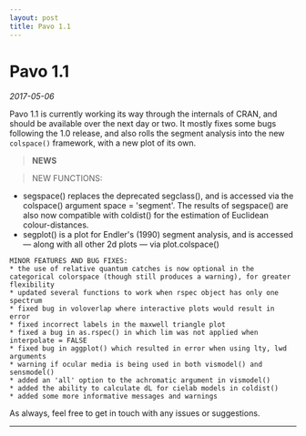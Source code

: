 ```yaml
---
layout: post
title: Pavo 1.1
---
```


# Pavo 1.1
*2017-05-06*

Pavo 1.1 is currently working its way through the internals of CRAN, and should be available over the next day or two. It mostly fixes some bugs following the 1.0 release, and also rolls the segment analysis into the new `colspace()` framework, with a new plot of its own.


>**NEWS**

>NEW FUNCTIONS:
* segspace() replaces the deprecated segclass(), and is accessed via the colspace() argument space = 'segment'. The results of segspace() 
are also now compatible with coldist() for the estimation of Euclidean colour-distances.
* segplot() is a plot for Endler's (1990) segment analysis, and is accessed — along with all other 2d plots — via plot.colspace()

```
MINOR FEATURES AND BUG FIXES:
* the use of relative quantum catches is now optional in the categorical colorspace (though still produces a warning), for greater flexibility 
* updated several functions to work when rspec object has only one spectrum
* fixed bug in voloverlap where interactive plots would result in error
* fixed incorrect labels in the maxwell triangle plot
* fixed a bug in as.rspec() in which lim was not applied when interpolate = FALSE
* fixed bug in aggplot() which resulted in error when using lty, lwd arguments
* warning if ocular media is being used in both vismodel() and sensmodel()
* added an 'all' option to the achromatic argument in vismodel()
* added the ability to calculate dL for cielab models in coldist()
* added some more informative messages and warnings
```

As always, feel free to get in touch with any issues or suggestions.

---------------------------------------------------------------------------------